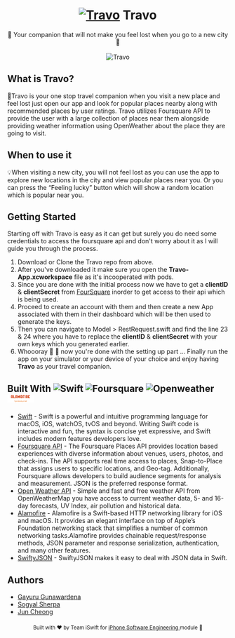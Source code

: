 <h1 align="Center">
  <br>
  <a href="https://github.com/gayuru/Travo"><img src="https://i.ibb.co/B2hrVVY/Logo.png" alt="Travo" width="50"></a> Travo 
</h1>
<p align="Center"> 💛 Your companion that will not make you feel lost when you go to a new city 🌆<br><br>
<img src="/app-demo.gif" height="500" alt="Travo"></p>

## What is Travo? ##
🤔Travo is your one stop travel companion when you visit a new place and feel lost just open our app and look for popular places nearby along with recommended places by user ratings. Travo utilizes Foursquare API to provide the user with a large collection of places near them alongside providing weather information using OpenWeather about the place they are going to visit.

## When to use it ##
💡When visiting a new city, you will not feel lost as you can use the app to explore new locations in the city and view popular places near you. Or you can press the “Feeling lucky” button which will show a random location which is popular near you.

## Getting Started ##
Starting off with Travo is easy as it can get but surely you do need some credentials to access the foursquare api and don't worry about it as I will guide you through the process.
  1. Download or Clone the Travo repo from above.
  2. After you've downloaded it make sure you open the **Travo-App.xcworkspace** file as it's incooperated with pods.
  3. Since you are done with the initial process now we have to get a **clientID** & **clientSecret** from [FourSquare](https://developer.foursquare.com/places) inorder to get access to their api which is being used.
  4. Proceed to create an account with them and then create a new App associated with them in their dashboard which will be then used to generate the keys.
  5. Then you can navigate to Model > RestRequest.swift and find the line 23 & 24 where you have to replace the **clientID** & **clientSecret** with your own keys which you generated earlier.
  6. Whoooray 🎉 🎉 now you're done with the setting up part ... Finally run the app on your simulator or your device of your choice and enjoy having **Travo** as your travel companion.
  
## Built With <img src="https://external-content.duckduckgo.com/iu/?u=https%3A%2F%2Fcdn4.iconfinder.com%2Fdata%2Ficons%2Flogos-3%2F1300%2Fswift-seeklogo-512.png&f=1&nofb=1.png" alt="Swift" width="30"> <img src="https://www.websitemagazine.com/images/blog/foursquarenew.png" alt="Foursquare" width="30"> <img src="https://openweathermap.org/themes/openweathermap/assets/img/openweather-negative-logo-RGB.png" alt="Openweather" width="60"> <img src="https://raw.githubusercontent.com/Alamofire/Alamofire/master/alamofire.png" alt="Alamofire" width="60"> 

- [Swift](https://developer.apple.com/swift/) - Swift is a powerful and intuitive programming language for macOS, iOS, watchOS, tvOS and beyond. Writing Swift code is interactive and fun, the syntax is concise yet expressive, and Swift includes modern features developers love. <br>
- [Foursquare API](https://developer.foursquare.com/places) - The Foursquare Places API provides location based experiences with diverse information about venues, users, photos, and check-ins. The API supports real time access to places, Snap-to-Place that assigns users to specific locations, and Geo-tag. Additionally, Foursquare allows developers to build audience segments for analysis and measurement. JSON is the preferred response format.
- [Open Weather API](https://openweathermap.org/api) - Simple and fast and free weather API from OpenWeatherMap you have access to current weather data, 5- and 16-day forecasts, UV Index, air pollution and historical data.
- [Alamofire](https://github.com/Alamofire/Alamofire) - Alamofire is a Swift-based HTTP networking library for iOS and macOS. It provides an elegant interface on top of Apple’s Foundation networking stack that simplifies a number of common networking tasks.Alamofire provides chainable request/response methods, JSON parameter and response serialization, authentication, and many other features.
- [SwiftyJSON](https://github.com/SwiftyJSON/SwiftyJSON) - SwiftyJSON makes it easy to deal with JSON data in Swift.

## Authors ##
- [Gayuru Gunawardena](https://gayurug.com/)
- [Sogyal Sherpa](https://github.com/sogyals429)
- [Jun Cheong](https://github.com/rmit-s3591154-jun-cheong)


<div align="center">
  <sub>Built with ❤︎ by Team iSwift for  <a href="http://www1.rmit.edu.au/browse/;CURPOS=1?QRY=+keywords=COSC2471&course=COSC2471"> iPhone Software Engineering </a>module 🔖
</div>

